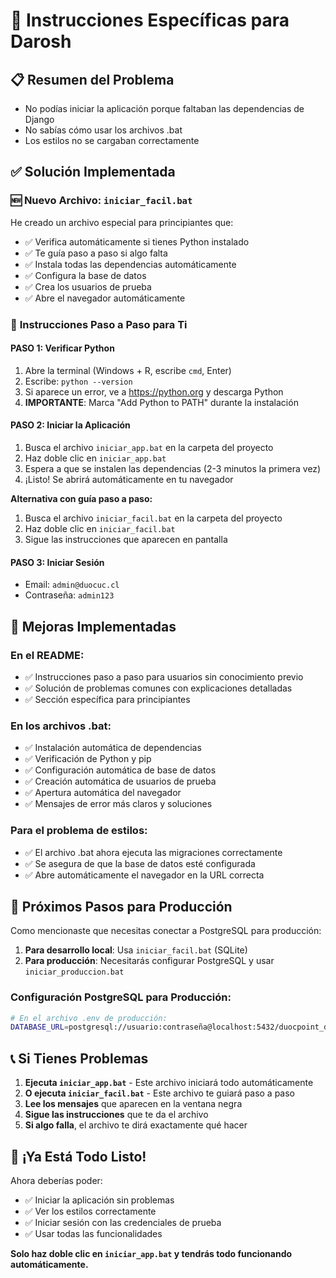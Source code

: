 # 🚀 Instrucciones Específicas para Darosh

## 📋 **Resumen del Problema**
- No podías iniciar la aplicación porque faltaban las dependencias de Django
- No sabías cómo usar los archivos .bat
- Los estilos no se cargaban correctamente

## ✅ **Solución Implementada**

### 🆕 **Nuevo Archivo: `iniciar_facil.bat`**
He creado un archivo especial para principiantes que:
- ✅ Verifica automáticamente si tienes Python instalado
- ✅ Te guía paso a paso si algo falta
- ✅ Instala todas las dependencias automáticamente
- ✅ Configura la base de datos
- ✅ Crea los usuarios de prueba
- ✅ Abre el navegador automáticamente

### 📝 **Instrucciones Paso a Paso para Ti**

#### **PASO 1: Verificar Python**
1. Abre la terminal (Windows + R, escribe `cmd`, Enter)
2. Escribe: `python --version`
3. Si aparece un error, ve a https://python.org y descarga Python
4. **IMPORTANTE**: Marca "Add Python to PATH" durante la instalación

#### **PASO 2: Iniciar la Aplicación**
1. Busca el archivo `iniciar_app.bat` en la carpeta del proyecto
2. Haz doble clic en `iniciar_app.bat`
3. Espera a que se instalen las dependencias (2-3 minutos la primera vez)
4. ¡Listo! Se abrirá automáticamente en tu navegador

**Alternativa con guía paso a paso:**
1. Busca el archivo `iniciar_facil.bat` en la carpeta del proyecto
2. Haz doble clic en `iniciar_facil.bat`
3. Sigue las instrucciones que aparecen en pantalla

#### **PASO 3: Iniciar Sesión**
- Email: `admin@duocuc.cl`
- Contraseña: `admin123`

## 🔧 **Mejoras Implementadas**

### **En el README:**
- ✅ Instrucciones paso a paso para usuarios sin conocimiento previo
- ✅ Solución de problemas comunes con explicaciones detalladas
- ✅ Sección específica para principiantes

### **En los archivos .bat:**
- ✅ Instalación automática de dependencias
- ✅ Verificación de Python y pip
- ✅ Configuración automática de base de datos
- ✅ Creación automática de usuarios de prueba
- ✅ Apertura automática del navegador
- ✅ Mensajes de error más claros y soluciones

### **Para el problema de estilos:**
- ✅ El archivo .bat ahora ejecuta las migraciones correctamente
- ✅ Se asegura de que la base de datos esté configurada
- ✅ Abre automáticamente el navegador en la URL correcta

## 🎯 **Próximos Pasos para Producción**

Como mencionaste que necesitas conectar a PostgreSQL para producción:

1. **Para desarrollo local**: Usa `iniciar_facil.bat` (SQLite)
2. **Para producción**: Necesitarás configurar PostgreSQL y usar `iniciar_produccion.bat`

### **Configuración PostgreSQL para Producción:**
```bash
# En el archivo .env de producción:
DATABASE_URL=postgresql://usuario:contraseña@localhost:5432/duocpoint_db
```

## 📞 **Si Tienes Problemas**

1. **Ejecuta `iniciar_app.bat`** - Este archivo iniciará todo automáticamente
2. **O ejecuta `iniciar_facil.bat`** - Este archivo te guiará paso a paso
3. **Lee los mensajes** que aparecen en la ventana negra
4. **Sigue las instrucciones** que te da el archivo
5. **Si algo falla**, el archivo te dirá exactamente qué hacer

## 🎉 **¡Ya Está Todo Listo!**

Ahora deberías poder:
- ✅ Iniciar la aplicación sin problemas
- ✅ Ver los estilos correctamente
- ✅ Iniciar sesión con las credenciales de prueba
- ✅ Usar todas las funcionalidades

**Solo haz doble clic en `iniciar_app.bat` y tendrás todo funcionando automáticamente.**
